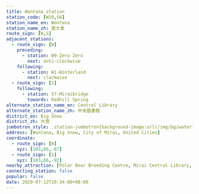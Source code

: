 ```yaml
---
title: Wontana station
station_code: [W10,S6]
station_name_en: Wontana
station_name_zh: 雲大拿
route_sign: [W,S]
adjacent_stations:
  - route_sign: [W]
    preceding:
      - station: W9-Zero Zero
        next: anti-clockwise
    following:
      - station: W1-Winterland
        next: clockwise
  - route_sign: [S]
    following:
      - station: S7-Miraibridge
        towards: Redhill Spring
alternate_station_name_en: Central Library
alternate_station_name_zh: 中央圖書館
district_en: Big Snow
district_zh: 大雪
jumbotron_style: .station-jumbotron{background-image:url(/img/bg/waterfallline.png),url(/img/bg/bigsnowline.png);background-repeat:no-repeat;background-size:100% 10px,50% 10px;background-position:0 115px,right 145px}
address: [Wontana, Big Snow, City of Mirai, United Cities]
coordinate:
  - route_sign: [W]
    xyz: [103,66,-87]
  - route_sign: [S]
    xyz: [103,66,-92]
nearby_attraction: [Polar Bear Breeding Centre, Mirai Central Library, United Cities Gene Vault]
connecting_station: false
popular: false
date: 2020-07-12T19:34:00+08:00
---
```


